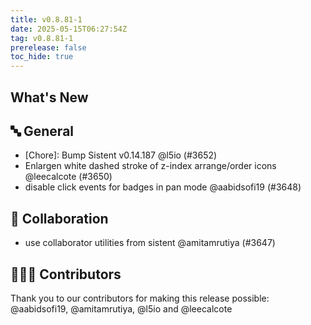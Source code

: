 ```yaml
---
title: v0.8.81-1
date: 2025-05-15T06:27:54Z
tag: v0.8.81-1
prerelease: false
toc_hide: true
---
```


## What's New
## 🔤 General
- [Chore]: Bump Sistent v0.14.187 @l5io (#3652)
- Enlargen white dashed stroke of z-index arrange/order icons @leecalcote (#3650)
- disable click events for badges in pan mode @aabidsofi19 (#3648)

## 🤼 Collaboration

- use collaborator utilities from sistent  @amitamrutiya (#3647)

## 👨🏽‍💻 Contributors

Thank you to our contributors for making this release possible:
@aabidsofi19, @amitamrutiya, @l5io and @leecalcote
